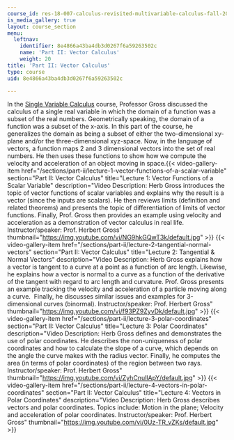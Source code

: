 ```yaml
---
course_id: res-18-007-calculus-revisited-multivariable-calculus-fall-2011
is_media_gallery: true
layout: course_section
menu:
  leftnav:
    identifier: 8e4866a43ba4db3d0267f6a59263502c
    name: 'Part II: Vector Calculus'
    weight: 20
title: 'Part II: Vector Calculus'
type: course
uid: 8e4866a43ba4db3d0267f6a59263502c

---
```


In the [Single Variable Calculus](/courses/res-18-006-calculus-revisited-single-variable-calculus-fall-2010/sections/study-materials) course, Professor Gross discussed the calculus of a single real variable in which the domain of a function was a subset of the real numbers. Geometrically speaking, the domain of a function was a subset of the x-axis. In this part of the course, he generalizes the domain as being a subset of either the two-dimensional xy-plane and/or the three-dimensional xyz-space. Now, in the language of vectors, a function maps 2 and 3 dimensional vectors into the set of real numbers. He then uses these functions to show how we compute the velocity and acceleration of an object moving in space.{{< video-gallery-item href="/sections/part-ii/lecture-1-vector-functions-of-a-scalar-variable" section="Part II: Vector Calculus" title="Lecture 1: Vector Functions of a Scalar Variable" description="Video Description: Herb Gross introduces the topic of vector functions of scalar variables and explains why the result is a vector (since the inputs are scalars). He then reviews limits (definition and related theorems) and presents the topic of differentiation of limits of vector functions. Finally, Prof. Gross then provides an example using velocity and acceleration as a demonstration of vector calculus in real life. Instructor/speaker: Prof. Herbert Gross" thumbnail="https://img.youtube.com/vi/NG9hkGQwT3k/default.jpg" >}} {{< video-gallery-item href="/sections/part-ii/lecture-2-tangential-normal-vectors" section="Part II: Vector Calculus" title="Lecture 2: Tangential & Normal Vectors" description="Video Description: Herb Gross explains how a vector is tangent to a curve at a point as a function of arc length. Likewise, he explains how a vector is normal to a curve as a function of the derivative of the tangent with regard to arc length and curvature. Prof. Gross presents an example tracking the velocity and acceleration of a particle moving along a curve.  Finally, he discusses similar issues and examples for 3-dimensional curves (binormal). Instructor/speaker: Prof. Herbert Gross" thumbnail="https://img.youtube.com/vi/f93PZ9ZyvDk/default.jpg" >}} {{< video-gallery-item href="/sections/part-ii/lecture-3-polar-coordinates" section="Part II: Vector Calculus" title="Lecture 3: Polar Coordinates" description="Video Description: Herb Gross defines and demonstrates the use of polar coordinates. He describes the non-uniqueness of polar coordinates and how to calculate the slope of a curve, which depends on the angle the curve makes with the radius vector. Finally, he computes the area (in terms of polar coordinates) of the region between two rays. Instructor/speaker: Prof. Herbert Gross" thumbnail="https://img.youtube.com/vi/ZyhCnulIApY/default.jpg" >}} {{< video-gallery-item href="/sections/part-ii/lecture-4-vectors-in-polar-coordinates" section="Part II: Vector Calculus" title="Lecture 4: Vectors in Polar Coordinates" description="Video Description: Herb Gross describes vectors and polar coordinates. Topics include: Motion in the plane; Velocity and acceleration of polar coordinates. Instructor/speaker: Prof. Herbert Gross" thumbnail="https://img.youtube.com/vi/0Uz-TR_vZKs/default.jpg" >}}